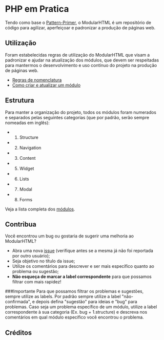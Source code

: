 PHP em Pratica
===========

Tendo como base o [Pattern-Primer](https://github.com/adactio/Pattern-Primer), o ModularHTML é um repositório de código para agilizar, aperfeiçoar e padronizar a produção de páginas web. 

Utilização
----------

Foram estabelecidas regras de utilização do ModularHTML que visam a padronizar e ajudar na atualização dos módulos, que devem ser respeitadas para mantermos o desenvolvimento e uso contínuo do projeto na produção de páginas web.

* [Regras de nomenclatura](https://github.com/a2comunicacao/ModularHTML/wiki/Regras-de-Nomenclatura)
* [Como criar e atualizar um módulo](https://github.com/a2comunicacao/ModularHTML/wiki/Como-criar-e-atualizar-um-m%C3%B3dulo)


Estrutura
---------

Para manter a organização do projeto, todos os módulos foram numerados e separados pelas seguintes categorias (que por padrão, serão sempre nomeadas em inglês):

* 1. Structure
* 2. Navigation
* 3. Content
* 5. Widget
* 6. Lists
* 7. Modal
* 8. Forms

Veja a lista completa dos [módulos](https://github.com/a2comunicacao/ModularHTML/wiki/M%C3%B3dulos).

Contribua
---------

Você encontrou um bug ou gostaria de sugerir uma melhoria ao ModularHTML?

* Abra uma nova [issue](https://github.com/a2comunicacao/ModularHTML/issues?sort=created&state=open) (verifique antes se a mesma já não foi reportada por outro usuário);
* Seja objetivo no título da issue;
* Utilize os comentários para descrever e ser mais específico quanto ao problema ou sugestão;
* **Não esqueça de marcar a label correspondente** para que possamos filtrar com mais rapidez!

###Importante
Para que possamos filtrar os problemas e sugestões, sempre utilize as labels. Por padrão sempre utilize a label "não-confirmada", e depois defina "sugestão" para ideias e "bug" para problemas. Caso seja um problema específico de um módulo, utilize a label correspondente à sua categoria (Ex. bug + 1.structure) e descreva nos comentários em qual módulo específico você encontrou o problema.

Créditos
--------
